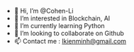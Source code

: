 - 👋 Hi, I’m @Cohen-Li
- 👀 I’m interested in  Blockchain, AI
- 🌱 I’m currently learning Python
- 💞️ I’m looking to collaborate on  Github
- 📫 Contact me : lkienminh@gmail.com

<!---
Cohen-Li/Cohen-Li is a ✨ special ✨ repository because its `README.md` (this file) appears on your GitHub profile.
You can click the Preview link to take a look at your changes.
--->
